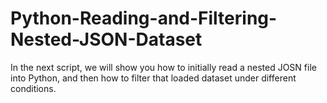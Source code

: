# Python-Reading-and-Filtering-Nested-JSON-Dataset

In the next script, we will show you how to initially read a nested JOSN file into Python, and then how to filter that loaded dataset under different conditions.

